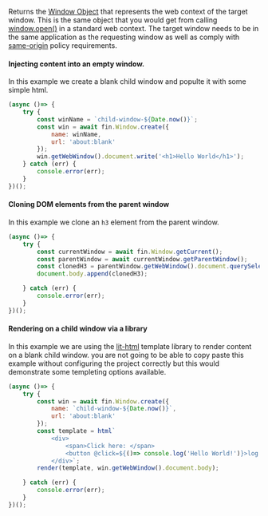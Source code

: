 Returns the [Window Object](https://developer.mozilla.org/en-US/docs/Web/API/Window) that represents the web context of the target window. This is the same object that you would get from calling [window.open()](https://developer.mozilla.org/en-US/docs/Web/API/Window/open) in a standard web context. The target window needs to be in the same application as the requesting window as well as comply with [same-origin](https://developer.mozilla.org/en-US/docs/Web/Security/Same-origin_policy) policy requirements.


#### Injecting content into an empty window.
In this example we create a blank child window and populte it with some simple html.
```js
(async ()=> {
    try {
        const winName = `child-window-${Date.now()}`;
        const win = await fin.Window.create({
            name: winName,
            url: 'about:blank'
        });
        win.getWebWindow().document.write('<h1>Hello World</h1>');
    } catch (err) {
        console.error(err);
    }
})();
```

#### Cloning DOM elements from the parent window
In this example we clone an `h3` element from the parent window.
```js
(async ()=> {
    try {
        const currentWindow = await fin.Window.getCurrent();
        const parentWindow = await currentWindow.getParentWindow();
        const clonedH3 = parentWindow.getWebWindow().document.querySelector('h3').cloneNode(true);
        document.body.append(clonedH3);

    } catch (err) {
        console.error(err);
    }
})();
```

#### Rendering on a child window via a library
In this example we are using the [lit-html](https://lit-html.polymer-project.org/) template library to render content on a blank child window. you are not going to be able to copy paste this example without configuring the project correctly but this would demonstrate some templeting options available.
```js
(async ()=> {
    try {
        const win = await fin.Window.create({
            name: `child-window-${Date.now()}`,
            url: 'about:blank'
        });
        const template = html`
            <div>
                <span>Click here: </span>
                <button @click=${()=> console.log('Hello World!')}>log to the console</button>
            </div>`;
        render(template, win.getWebWindow().document.body);

    } catch (err) {
        console.error(err);
    }
})();
```
